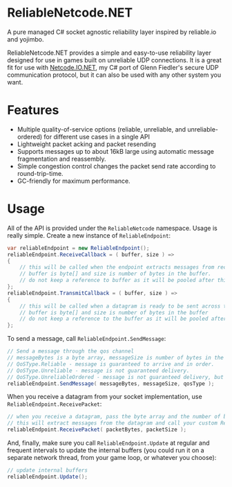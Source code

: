# ReliableNetcode.NET
A pure managed C# socket agnostic reliability layer inspired by reliable.io and yojimbo.

ReliableNetcode.NET provides a simple and easy-to-use reliability layer designed for use in games built on unreliable UDP connections. It is a great fit for use with [Netcode.IO.NET](https://github.com/KillaMaaki/Netcode.IO.NET), my C# port of Glenn Fiedler's secure UDP communication protocol, but it can also be used with any other system you want.

# Features
* Multiple quality-of-service options (reliable, unreliable, and unreliable-ordered) for different use cases in a single API
* Lightweight packet acking and packet resending
* Supports messages up to about 16kB large using automatic message fragmentation and reassembly.
* Simple congestion control changes the packet send rate according to round-trip-time.
* GC-friendly for maximum performance.

# Usage
All of the API is provided under the `ReliableNetcode` namespace.
Usage is really simple. Create a new instance of `ReliableEndpoint`:

```c#
var reliableEndpoint = new ReliableEndpoint();
reliableEndpoint.ReceiveCallback = ( buffer, size ) =>
{
	// this will be called when the endpoint extracts messages from received packets
	// buffer is byte[] and size is number of bytes in the buffer.
	// do not keep a reference to buffer as it will be pooled after this function returns
};
reliableEndpoint.TransmitCallback = ( buffer, size ) =>
{
	// this will be called when a datagram is ready to be sent across the network.
	// buffer is byte[] and size is number of bytes in the buffer
	// do not keep a reference to the buffer as it will be pooled after this function returns
};
```

To send a message, call `ReliableEndpoint.SendMessage`:

```c#
// Send a message through the qos channel
// messageBytes is a byte array, messageSize is number of bytes in the array, and qos type is either:
// QoSType.Reliable - message is guaranteed to arrive and in order.
// QoSType.Unreliable - message is not guaranteed delivery.
// QoSType.UnreliableOrdered - message is not guaranteed delivery, but received messages will be in order.
reliableEndpoint.SendMessage( messageBytes, messageSize, qosType );
```

When you receive a datagram from your socket implementation, use `ReliableEndpoint.ReceivePacket`:

```c#
// when you receive a datagram, pass the byte array and the number of bytes to ReceivePacket
// this will extract messages from the datagram and call your custom ReceiveCallback with any received messages.
reliableEndpoint.ReceivePacket( packetBytes, packetSize );
```

And, finally, make sure you call `ReliableEndpoint.Update` at regular and frequent intervals to update the internal buffers (you could run it on a separate network thread, from your game loop, or whatever you choose):
```c#
// update internal buffers
reliableEndpoint.Update();
```
